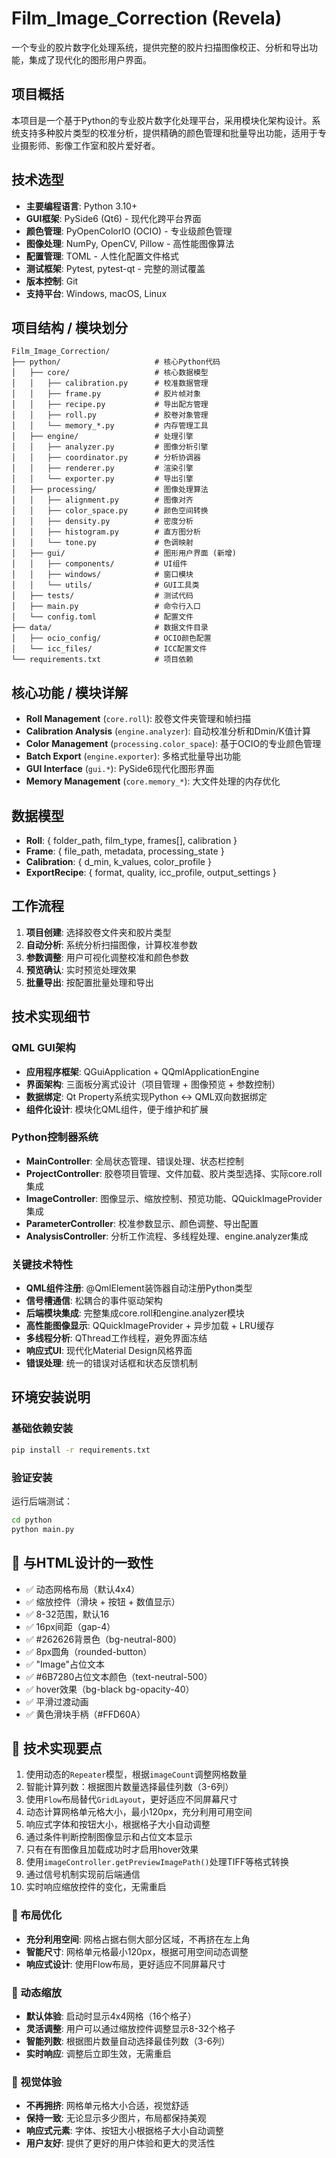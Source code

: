 # Film_Image_Correction (Revela)
一个专业的胶片数字化处理系统，提供完整的胶片扫描图像校正、分析和导出功能，集成了现代化的图形用户界面。

## 项目概括
本项目是一个基于Python的专业胶片数字化处理平台，采用模块化架构设计。系统支持多种胶片类型的校准分析，提供精确的颜色管理和批量导出功能，适用于专业摄影师、影像工作室和胶片爱好者。

## 技术选型
- **主要编程语言**: Python 3.10+
- **GUI框架**: PySide6 (Qt6) - 现代化跨平台界面
- **颜色管理**: PyOpenColorIO (OCIO) - 专业级颜色管理
- **图像处理**: NumPy, OpenCV, Pillow - 高性能图像算法
- **配置管理**: TOML - 人性化配置文件格式
- **测试框架**: Pytest, pytest-qt - 完整的测试覆盖
- **版本控制**: Git
- **支持平台**: Windows, macOS, Linux

## 项目结构 / 模块划分
```
Film_Image_Correction/
├── python/                     # 核心Python代码
│   ├── core/                   # 核心数据模型
│   │   ├── calibration.py      # 校准数据管理
│   │   ├── frame.py            # 胶片帧对象
│   │   ├── recipe.py           # 导出配方管理
│   │   ├── roll.py             # 胶卷对象管理
│   │   └── memory_*.py         # 内存管理工具
│   ├── engine/                 # 处理引擎
│   │   ├── analyzer.py         # 图像分析引擎
│   │   ├── coordinator.py      # 分析协调器
│   │   ├── renderer.py         # 渲染引擎
│   │   └── exporter.py         # 导出引擎
│   ├── processing/             # 图像处理算法
│   │   ├── alignment.py        # 图像对齐
│   │   ├── color_space.py      # 颜色空间转换
│   │   ├── density.py          # 密度分析
│   │   ├── histogram.py        # 直方图分析
│   │   └── tone.py             # 色调映射
│   ├── gui/                    # 图形用户界面 (新增)
│   │   ├── components/         # UI组件
│   │   ├── windows/            # 窗口模块
│   │   └── utils/              # GUI工具类
│   ├── tests/                  # 测试代码
│   ├── main.py                 # 命令行入口
│   └── config.toml             # 配置文件
├── data/                       # 数据文件目录
│   ├── ocio_config/            # OCIO颜色配置
│   └── icc_files/              # ICC配置文件
└── requirements.txt            # 项目依赖
```

## 核心功能 / 模块详解
- **Roll Management** (`core.roll`): 胶卷文件夹管理和帧扫描
- **Calibration Analysis** (`engine.analyzer`): 自动校准分析和Dmin/K值计算
- **Color Management** (`processing.color_space`): 基于OCIO的专业颜色管理
- **Batch Export** (`engine.exporter`): 多格式批量导出功能
- **GUI Interface** (`gui.*`): PySide6现代化图形界面
- **Memory Management** (`core.memory_*`): 大文件处理的内存优化

## 数据模型
- **Roll**: { folder_path, film_type, frames[], calibration }
- **Frame**: { file_path, metadata, processing_state }
- **Calibration**: { d_min, k_values, color_profile }
- **ExportRecipe**: { format, quality, icc_profile, output_settings }

## 工作流程
1. **项目创建**: 选择胶卷文件夹和胶片类型
2. **自动分析**: 系统分析扫描图像，计算校准参数
3. **参数调整**: 用户可视化调整校准和颜色参数
4. **预览确认**: 实时预览处理效果
5. **批量导出**: 按配置批量处理和导出

## 技术实现细节

### QML GUI架构
- **应用程序框架**: QGuiApplication + QQmlApplicationEngine
- **界面架构**: 三面板分离式设计（项目管理 + 图像预览 + 参数控制）
- **数据绑定**: Qt Property系统实现Python ↔ QML双向数据绑定
- **组件化设计**: 模块化QML组件，便于维护和扩展

### Python控制器系统
- **MainController**: 全局状态管理、错误处理、状态栏控制
- **ProjectController**: 胶卷项目管理、文件加载、胶片类型选择、实际core.roll集成
- **ImageController**: 图像显示、缩放控制、预览功能、QQuickImageProvider集成
- **ParameterController**: 校准参数显示、颜色调整、导出配置
- **AnalysisController**: 分析工作流程、多线程处理、engine.analyzer集成

### 关键技术特性
- **QML组件注册**: @QmlElement装饰器自动注册Python类型
- **信号槽通信**: 松耦合的事件驱动架构
- **后端模块集成**: 完整集成core.roll和engine.analyzer模块
- **高性能图像显示**: QQuickImageProvider + 异步加载 + LRU缓存
- **多线程分析**: QThread工作线程，避免界面冻结
- **响应式UI**: 现代化Material Design风格界面
- **错误处理**: 统一的错误对话框和状态反馈机制

## 环境安装说明

### 基础依赖安装
```bash
pip install -r requirements.txt
```

### 验证安装
运行后端测试：
```bash
cd python
python main.py
```


## 🎯 与HTML设计的一致性
- ✅ 动态网格布局（默认4x4）
- ✅ 缩放控件（滑块 + 按钮 + 数值显示）
- ✅ 8-32范围，默认16
- ✅ 16px间距（gap-4）
- ✅ #262626背景色（bg-neutral-800）
- ✅ 8px圆角（rounded-button）
- ✅ "Image"占位文本
- ✅ #6B7280占位文本颜色（text-neutral-500）
- ✅ hover效果（bg-black bg-opacity-40）
- ✅ 平滑过渡动画
- ✅ 黄色滑块手柄（#FFD60A）

## 🔧 技术实现要点
1. 使用动态的`Repeater`模型，根据`imageCount`调整网格数量
2. 智能计算列数：根据图片数量选择最佳列数（3-6列）
3. 使用`Flow`布局替代`GridLayout`，更好适应不同屏幕尺寸
4. 动态计算网格单元格大小，最小120px，充分利用可用空间
5. 响应式字体和按钮大小，根据格子大小自动调整
6. 通过条件判断控制图像显示和占位文本显示
7. 只有在有图像且加载成功时才启用hover效果
8. 使用`imageController.getPreviewImagePath()`处理TIFF等格式转换
9. 通过信号机制实现前后端通信
10. 实时响应缩放控件的变化，无需重启
### 🎯 布局优化
- **充分利用空间**: 网格占据右侧大部分区域，不再挤在左上角
- **智能尺寸**: 网格单元格最小120px，根据可用空间动态调整
- **响应式设计**: 使用Flow布局，更好适应不同屏幕尺寸

### 🔄 动态缩放
- **默认体验**: 启动时显示4x4网格（16个格子）
- **灵活调整**: 用户可以通过缩放控件调整显示8-32个格子
- **智能列数**: 根据图片数量自动选择最佳列数（3-6列）
- **实时响应**: 调整后立即生效，无需重启

### 🎨 视觉体验
- **不再拥挤**: 网格单元格大小合适，视觉舒适
- **保持一致**: 无论显示多少图片，布局都保持美观
- **响应式元素**: 字体、按钮大小根据格子大小自动调整
- **用户友好**: 提供了更好的用户体验和更大的灵活性
